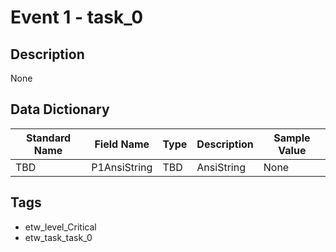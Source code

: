 # Event 1 - task_0

## Description
None

## Data Dictionary
|Standard Name|Field Name|Type|Description|Sample Value|
|---|---|---|---|---|
|TBD|P1AnsiString|TBD|AnsiString|None|None|

## Tags
* etw_level_Critical
* etw_task_task_0